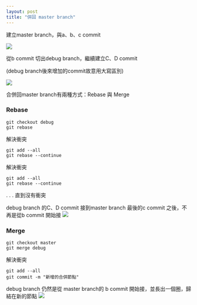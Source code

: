 ```yaml
---
layout: post
title: "併回 master branch"
---
```


建立master branch，與a、b、c commit

![](../../../assets/git/master_br.png)

從b commit 切出debug branch，繼續建立C、D commit 

(debug branch後來增加的commit故意用大寫區別)

![](../../../assets/git/debug_br.png)

合併回master branch有兩種方式：Rebase 與 Merge

### Rebase
```
git checkout debug
git rebase
```
解決衝突
```
git add --all
git rebase --continue
```
解決衝突
```
git add --all
git rebase --continue
```
.
.
.
直到沒有衝突

debug branch 的C、D commit 接到master branch 最後的c commit 之後，不再是從b commit 開始接
![](../../../assets/git/rebased.png)

### Merge
```
git checkout master
git merge debug
```
解決衝突
```
git add --all
git commit -m "新增的合併節點"
```

debug branch 仍然是從 master branch的 b commit 開始接，並長出一個圈，歸結在新的節點
![](../../../assets/git/merged.png)
